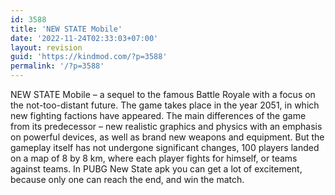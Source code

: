 ```yaml
---
id: 3588
title: 'NEW STATE Mobile'
date: '2022-11-24T02:33:03+07:00'
layout: revision
guid: 'https://kindmod.com/?p=3588'
permalink: '/?p=3588'
---
```


NEW STATE Mobile – a sequel to the famous Battle Royale with a focus on the not-too-distant future. The game takes place in the year 2051, in which new fighting factions have appeared. The main differences of the game from its predecessor – new realistic graphics and physics with an emphasis on powerful devices, as well as brand new weapons and equipment. But the gameplay itself has not undergone significant changes, 100 players landed on a map of 8 by 8 km, where each player fights for himself, or teams against teams. In PUBG New State apk you can get a lot of excitement, because only one can reach the end, and win the match.